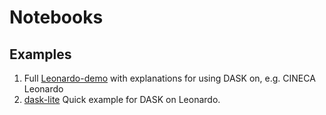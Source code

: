 # Notebooks

## Examples
1. Full [Leonardo-demo](Leonardo-demo.ipynb) with explanations for using DASK on, e.g. CINECA Leonardo 
2. [dask-lite](dask-lite.ipynb) Quick example for DASK on Leonardo.

